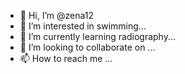 - 👋 Hi, I’m @zena12
- 👀 I’m interested in swimming...
- 🌱 I’m currently learning radiography...
- 💞️ I’m looking to collaborate on ...
- 📫 How to reach me ...

<!---
zena12/zena12 is a ✨ special ✨ repository because its `README.md` (this file) appears on your GitHub profile.
You can click the Preview link to take a look at your changes.
--->
